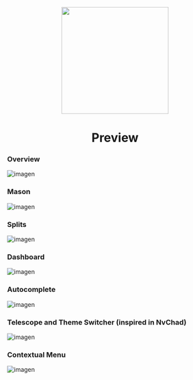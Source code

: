 <div align="center">
  <img src="https://github.com/MeteorNvim/MeteorNvim/assets/59105868/952e2b9a-40cf-45f0-ae71-d58bf5b3a9d3" width="250px"/>
</div>

<h1 align="center">Preview</h1>


### Overview
![imagen](https://github.com/MeteorNvim/MeteorNvim/assets/59105868/41f7812c-2fc0-40ea-8831-2e9386610497)
### Mason
![imagen](https://github.com/MeteorNvim/MeteorNvim/assets/59105868/a1f264ca-b930-4429-a9cd-1a1ab9f1db85)
### Splits
![imagen](https://github.com/MeteorNvim/MeteorNvim/assets/59105868/2f452468-e106-45a6-be6d-e6199f287145)
### Dashboard
![imagen](https://github.com/MeteorNvim/MeteorNvim/assets/59105868/ee3417f7-f8c1-42b8-9224-f0c71e3e4313)
### Autocomplete
![imagen](https://github.com/MeteorNvim/MeteorNvim/assets/59105868/037237a3-62fe-4537-b2f0-9cf244b785a3)
### Telescope and Theme Switcher (inspired in NvChad)
![imagen](https://github.com/MeteorNvim/MeteorNvim/assets/59105868/143c4ed2-02a6-4a7f-9e79-9c75abd66de8)
### Contextual Menu
![imagen](https://github.com/MeteorNvim/MeteorNvim/assets/59105868/1e7b52bd-cb60-41c6-8768-1733ea87c4c0)
